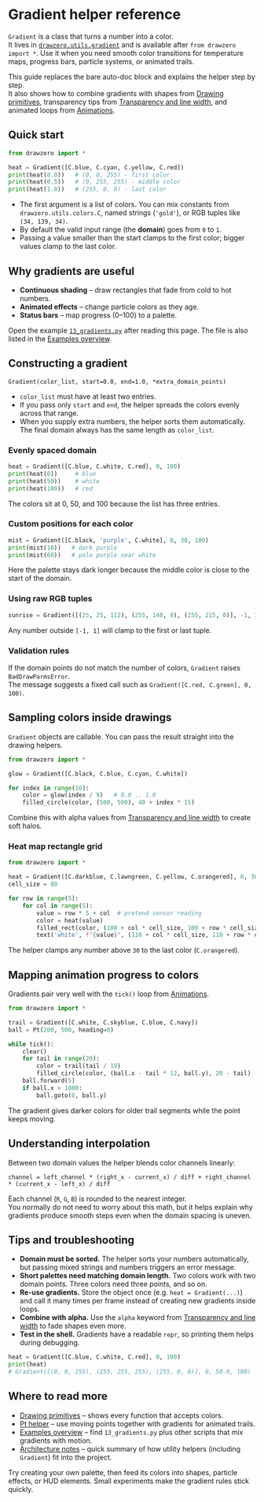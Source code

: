 # Gradient helper reference

`Gradient` is a class that turns a number into a color.  
It lives in [`drawzero.utils.gradient`](../src/drawzero/utils/gradient.py) and is available after `from drawzero import *`.
Use it when you need smooth color transitions for temperature maps, progress bars, particle systems, or animated trails.

This guide replaces the bare auto-doc block and explains the helper step by step.  
It also shows how to combine gradients with shapes from [Drawing primitives](primitives.md), transparency tips from
[Transparency and line width](transparency_and_line_width.md), and animated loops from [Animations](animation.md).

## Quick start

```python
from drawzero import *

heat = Gradient([C.blue, C.cyan, C.yellow, C.red])
print(heat(0.0))   # (0, 0, 255) - first color
print(heat(0.5))   # (0, 255, 255) - middle color
print(heat(1.0))   # (255, 0, 0) - last color
```

* The first argument is a list of colors. You can mix constants from `drawzero.utils.colors.C`, named strings (`'gold'`), or RGB tuples like `(34, 139, 34)`.
* By default the valid input range (the **domain**) goes from `0` to `1`.
* Passing a value smaller than the start clamps to the first color; bigger values clamp to the last color.

## Why gradients are useful

* **Continuous shading** – draw rectangles that fade from cold to hot numbers.
* **Animated effects** – change particle colors as they age.
* **Status bars** – map progress (0–100) to a palette.

Open the example [`13_gradients.py`](../src/drawzero/examples/13_gradients.py) after reading this page. The file is also listed in the [Examples overview](examples_overview.md).

## Constructing a gradient

```
Gradient(color_list, start=0.0, end=1.0, *extra_domain_points)
```

* `color_list` must have at least two entries.
* If you pass only `start` and `end`, the helper spreads the colors evenly across that range.
* When you supply extra numbers, the helper sorts them automatically. The final domain always has the same length as `color_list`.

### Evenly spaced domain

```python
heat = Gradient([C.blue, C.white, C.red], 0, 100)
print(heat(0))     # blue
print(heat(50))    # white
print(heat(100))   # red
```

The colors sit at 0, 50, and 100 because the list has three entries.

### Custom positions for each color

```python
mist = Gradient([C.black, 'purple', C.white], 0, 30, 100)
print(mist(10))   # dark purple
print(mist(60))   # pale purple near white
```

Here the palette stays dark longer because the middle color is close to the start of the domain.

### Using raw RGB tuples

```python
sunrise = Gradient([(25, 25, 112), (255, 140, 0), (255, 215, 0)], -1, 1)
```

Any number outside `[-1, 1]` will clamp to the first or last tuple.

### Validation rules

If the domain points do not match the number of colors, `Gradient` raises `BadDrawParmsError`.  
The message suggests a fixed call such as `Gradient([C.red, C.green], 0, 100)`.

## Sampling colors inside drawings

`Gradient` objects are callable. You can pass the result straight into the drawing helpers.

```python
from drawzero import *

glow = Gradient([C.black, C.blue, C.cyan, C.white])

for index in range(10):
    color = glow(index / 9)   # 0.0 .. 1.0
    filled_circle(color, (500, 500), 40 + index * 15)
```

Combine this with alpha values from [Transparency and line width](transparency_and_line_width.md) to create soft halos.

### Heat map rectangle grid

```python
from drawzero import *

heat = Gradient([C.darkblue, C.lawngreen, C.yellow, C.orangered], 0, 30)
cell_size = 80

for row in range(5):
    for col in range(5):
        value = row * 5 + col  # pretend sensor reading
        color = heat(value)
        filled_rect(color, (100 + col * cell_size, 100 + row * cell_size), cell_size, cell_size)
        text('white', f"{value}", (110 + col * cell_size, 110 + row * cell_size))
```

The helper clamps any number above `30` to the last color (`C.orangered`).

## Mapping animation progress to colors

Gradients pair very well with the `tick()` loop from [Animations](animation.md).

```python
from drawzero import *

trail = Gradient([C.white, C.skyblue, C.blue, C.navy])
ball = Pt(200, 500, heading=0)

while tick():
    clear()
    for tail in range(20):
        color = trail(tail / 19)
        filled_circle(color, (ball.x - tail * 12, ball.y), 20 - tail)
    ball.forward(5)
    if ball.x > 1000:
        ball.goto(0, ball.y)
```

The gradient gives darker colors for older trail segments while the point keeps moving.

## Understanding interpolation

Between two domain values the helper blends color channels linearly:

```
channel = left_channel * (right_x - current_x) / diff + right_channel * (current_x - left_x) / diff
```

Each channel (`R`, `G`, `B`) is rounded to the nearest integer.  
You normally do not need to worry about this math, but it helps explain why gradients produce smooth steps even when the domain spacing is uneven.

## Tips and troubleshooting

* **Domain must be sorted.** The helper sorts your numbers automatically, but passing mixed strings and numbers triggers an error message.
* **Short palettes need matching domain length.** Two colors work with two domain points. Three colors need three points, and so on.
* **Re-use gradients.** Store the object once (e.g. `heat = Gradient(...)`) and call it many times per frame instead of creating new gradients inside loops.
* **Combine with alpha.** Use the `alpha` keyword from [Transparency and line width](transparency_and_line_width.md) to fade shapes even more.
* **Test in the shell.** Gradients have a readable `repr`, so printing them helps during debugging.

```python
heat = Gradient([C.blue, C.white, C.red], 0, 100)
print(heat)
# Gradient([(0, 0, 255), (255, 255, 255), (255, 0, 0)], 0, 50.0, 100)
```

## Where to read more

* [Drawing primitives](primitives.md) – shows every function that accepts colors.
* [Pt helper](pt.md) – use moving points together with gradients for animated trails.
* [Examples overview](examples_overview.md) – find `13_gradients.py` plus other scripts that mix gradients with motion.
* [Architecture notes](architecture.md) – quick summary of how utility helpers (including `Gradient`) fit into the project.

Try creating your own palette, then feed its colors into shapes, particle effects, or HUD elements. Small experiments make the gradient rules stick quickly.
